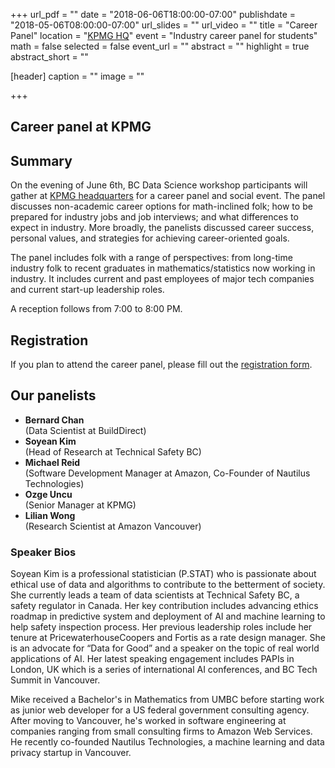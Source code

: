+++
url_pdf = ""
date = "2018-06-06T18:00:00-07:00"
publishdate = "2018-05-06T08:00:00-07:00"
url_slides = ""
url_video = ""
title = "Career Panel"
location = "[KPMG HQ](https://goo.gl/maps/8qcjD5NUwRF2)"
event = "Industry career panel for students"
math = false
selected = false
event_url = ""
abstract = ""
highlight = true
abstract_short = ""

[header]
  caption = ""
  image = ""

+++


## Career panel at KPMG

<!--{{< youtube ctOFh51xzmM >}}-->

## Summary

On the evening of June 6th, BC Data Science workshop participants
will gather at [KPMG headquarters](https://goo.gl/maps/8qcjD5NUwRF2)
for a career panel and social event. The panel discusses non-academic
career options for math-inclined folk; how to be prepared
for industry jobs and job interviews; and what differences to expect
in industry. More broadly, the panelists discussed career success,
personal values, and strategies for achieving career-oriented goals.

The panel includes folk with a range of perspectives: from long-time industry
folk to recent graduates in mathematics/statistics now working in industry. It
includes current and past employees of major tech companies and current start-up
leadership roles.

A reception follows from 7:00 to 8:00 PM.

## Registration

If you plan to attend the career panel, please fill out the [registration
form](https://docs.google.com/forms/d/e/1FAIpQLSdPjrr84t8KjaBdPQvMgDOvhEHYQViwcvnjQ_plcr4JBu02uQ/viewform).

## Our panelists

* **Bernard Chan**  
(Data Scientist at BuildDirect)
* **Soyean Kim**  
(Head of Research at Technical Safety BC)
* **Michael Reid**  
(Software Development Manager at Amazon, Co-Founder of Nautilus Technologies)
* **Ozge Uncu**  
(Senior Manager at KPMG)
* **Lilian Wong**  
(Research Scientist at Amazon Vancouver)

### Speaker Bios

Soyean Kim is a professional statistician (P.STAT) who is passionate about
ethical use of data and algorithms to contribute to the betterment of
society. She currently leads a team of data scientists at Technical Safety BC, a
safety regulator in Canada. Her key contribution includes advancing ethics
roadmap in predictive system and deployment of AI and machine learning to help
safety inspection process. Her previous leadership roles include her tenure at
PricewaterhouseCoopers and Fortis as a rate design manager. She is an advocate
for “Data for Good” and a speaker on the topic of real world applications of
AI. Her latest speaking engagement includes PAPIs in London, UK which is a
series of international AI conferences, and BC Tech Summit in Vancouver.


Mike received a Bachelor's in Mathematics from UMBC before
starting work as junior web developer for a US federal government consulting
agency. After moving to Vancouver, he's worked in software engineering at
companies ranging from small consulting firms to Amazon Web Services. He
recently co-founded Nautilus Technologies, a machine learning and data privacy
startup in Vancouver.
